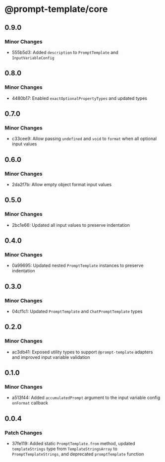 # @prompt-template/core

## 0.9.0

### Minor Changes

- 555b5d3: Added `description` to `PromptTemplate` and `InputVariableConfig`

## 0.8.0

### Minor Changes

- 4480b17: Enabled `exactOptionalPropertyTypes` and updated types

## 0.7.0

### Minor Changes

- c33cee9: Allow passing `undefined` and `void` to `format` when all optional input values

## 0.6.0

### Minor Changes

- 2da2f7b: Allow empty object format input values

## 0.5.0

### Minor Changes

- 2bc1e66: Updated all input values to preserve indentation

## 0.4.0

### Minor Changes

- 0a99695: Updated nested `PromptTemplate` instances to preserve indentation

## 0.3.0

### Minor Changes

- 04cf1c1: Updated `PromptTemplate` and `ChatPromptTemplate` types

## 0.2.0

### Minor Changes

- ac3db41: Exposed utility types to support `@prompt-template` adapters and improved input variable validation

## 0.1.0

### Minor Changes

- a513f44: Added `accumulatedPrompt` argument to the input variable config `onFormat` callback

## 0.0.4

### Patch Changes

- 37fe119: Added static `PromptTemplate.from` method, updated `templateStrings` type from `TemplateStringsArray` to `PromptTemplateStrings`, and deprecated `promptTemplate` function

